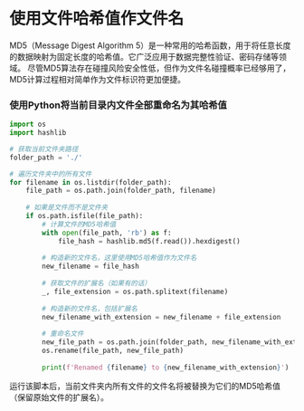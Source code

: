 # 使用文件哈希值作文件名
MD5（Message Digest Algorithm 5）是一种常用的哈希函数，用于将任意长度的数据映射为固定长度的哈希值。它广泛应用于数据完整性验证、密码存储等领域。
尽管MD5算法存在碰撞风险安全性低，但作为文件名碰撞概率已经够用了，MD5计算过程相对简单作为文件标识符更加便捷。

### 使用Python将当前目录内文件全部重命名为其哈希值
```python
import os
import hashlib

# 获取当前文件夹路径
folder_path = './'

# 遍历文件夹中的所有文件
for filename in os.listdir(folder_path):
    file_path = os.path.join(folder_path, filename)
    
    # 如果是文件而不是文件夹
    if os.path.isfile(file_path):
        # 计算文件的MD5哈希值
        with open(file_path, 'rb') as f:
            file_hash = hashlib.md5(f.read()).hexdigest()
        
        # 构造新的文件名，这里使用MD5哈希值作为文件名
        new_filename = file_hash
        
        # 获取文件的扩展名（如果有的话）
        _, file_extension = os.path.splitext(filename)
        
        # 构造新的文件名，包括扩展名
        new_filename_with_extension = new_filename + file_extension
        
        # 重命名文件
        new_file_path = os.path.join(folder_path, new_filename_with_extension)
        os.rename(file_path, new_file_path)
        
        print(f'Renamed {filename} to {new_filename_with_extension}')
```
运行该脚本后，当前文件夹内所有文件的文件名将被替换为它们的MD5哈希值（保留原始文件的扩展名）。
